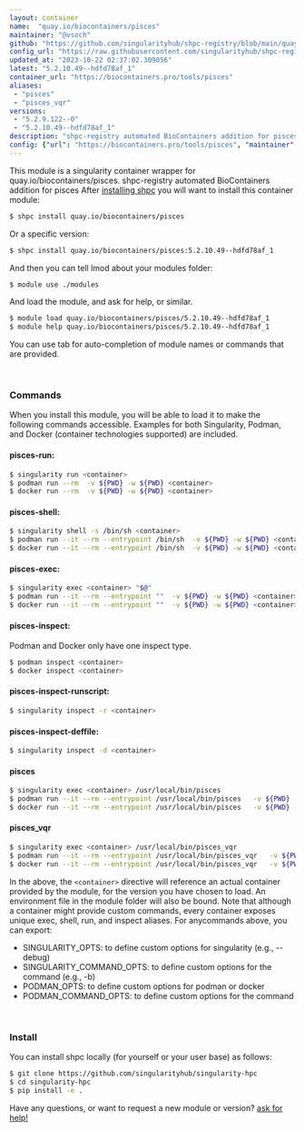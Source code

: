 ```yaml
---
layout: container
name:  "quay.io/biocontainers/pisces"
maintainer: "@vsoch"
github: "https://github.com/singularityhub/shpc-registry/blob/main/quay.io/biocontainers/pisces/container.yaml"
config_url: "https://raw.githubusercontent.com/singularityhub/shpc-registry/main/quay.io/biocontainers/pisces/container.yaml"
updated_at: "2023-10-22 02:37:02.309056"
latest: "5.2.10.49--hdfd78af_1"
container_url: "https://biocontainers.pro/tools/pisces"
aliases:
 - "pisces"
 - "pisces_vqr"
versions:
 - "5.2.9.122--0"
 - "5.2.10.49--hdfd78af_1"
description: "shpc-registry automated BioContainers addition for pisces"
config: {"url": "https://biocontainers.pro/tools/pisces", "maintainer": "@vsoch", "description": "shpc-registry automated BioContainers addition for pisces", "latest": {"5.2.10.49--hdfd78af_1": "sha256:8bd6fe6f09a4c0acaac06d8058fd1715c1d91a235148028e84fcabfbb9407fbb"}, "tags": {"5.2.9.122--0": "sha256:0b9d31da5df60ad8d75accd80b66664a8ce08e9c2a470baddbc003e7fac1c498", "5.2.10.49--hdfd78af_1": "sha256:8bd6fe6f09a4c0acaac06d8058fd1715c1d91a235148028e84fcabfbb9407fbb"}, "docker": "quay.io/biocontainers/pisces", "aliases": {"pisces": "/usr/local/bin/pisces", "pisces_vqr": "/usr/local/bin/pisces_vqr"}}
---
```


This module is a singularity container wrapper for quay.io/biocontainers/pisces.
shpc-registry automated BioContainers addition for pisces
After [installing shpc](#install) you will want to install this container module:


```bash
$ shpc install quay.io/biocontainers/pisces
```

Or a specific version:

```bash
$ shpc install quay.io/biocontainers/pisces:5.2.10.49--hdfd78af_1
```

And then you can tell lmod about your modules folder:

```bash
$ module use ./modules
```

And load the module, and ask for help, or similar.

```bash
$ module load quay.io/biocontainers/pisces/5.2.10.49--hdfd78af_1
$ module help quay.io/biocontainers/pisces/5.2.10.49--hdfd78af_1
```

You can use tab for auto-completion of module names or commands that are provided.

<br>

### Commands

When you install this module, you will be able to load it to make the following commands accessible.
Examples for both Singularity, Podman, and Docker (container technologies supported) are included.

#### pisces-run:

```bash
$ singularity run <container>
$ podman run --rm  -v ${PWD} -w ${PWD} <container>
$ docker run --rm  -v ${PWD} -w ${PWD} <container>
```

#### pisces-shell:

```bash
$ singularity shell -s /bin/sh <container>
$ podman run --it --rm --entrypoint /bin/sh  -v ${PWD} -w ${PWD} <container>
$ docker run --it --rm --entrypoint /bin/sh  -v ${PWD} -w ${PWD} <container>
```

#### pisces-exec:

```bash
$ singularity exec <container> "$@"
$ podman run --it --rm --entrypoint ""  -v ${PWD} -w ${PWD} <container> "$@"
$ docker run --it --rm --entrypoint ""  -v ${PWD} -w ${PWD} <container> "$@"
```

#### pisces-inspect:

Podman and Docker only have one inspect type.

```bash
$ podman inspect <container>
$ docker inspect <container>
```

#### pisces-inspect-runscript:

```bash
$ singularity inspect -r <container>
```

#### pisces-inspect-deffile:

```bash
$ singularity inspect -d <container>
```


#### pisces

```bash
$ singularity exec <container> /usr/local/bin/pisces
$ podman run --it --rm --entrypoint /usr/local/bin/pisces   -v ${PWD} -w ${PWD} <container> -c " $@"
$ docker run --it --rm --entrypoint /usr/local/bin/pisces   -v ${PWD} -w ${PWD} <container> -c " $@"
```


#### pisces_vqr

```bash
$ singularity exec <container> /usr/local/bin/pisces_vqr
$ podman run --it --rm --entrypoint /usr/local/bin/pisces_vqr   -v ${PWD} -w ${PWD} <container> -c " $@"
$ docker run --it --rm --entrypoint /usr/local/bin/pisces_vqr   -v ${PWD} -w ${PWD} <container> -c " $@"
```



In the above, the `<container>` directive will reference an actual container provided
by the module, for the version you have chosen to load. An environment file in the
module folder will also be bound. Note that although a container
might provide custom commands, every container exposes unique exec, shell, run, and
inspect aliases. For anycommands above, you can export:

 - SINGULARITY_OPTS: to define custom options for singularity (e.g., --debug)
 - SINGULARITY_COMMAND_OPTS: to define custom options for the command (e.g., -b)
 - PODMAN_OPTS: to define custom options for podman or docker
 - PODMAN_COMMAND_OPTS: to define custom options for the command

<br>

### Install

You can install shpc locally (for yourself or your user base) as follows:

```bash
$ git clone https://github.com/singularityhub/singularity-hpc
$ cd singularity-hpc
$ pip install -e .
```

Have any questions, or want to request a new module or version? [ask for help!](https://github.com/singularityhub/singularity-hpc/issues)